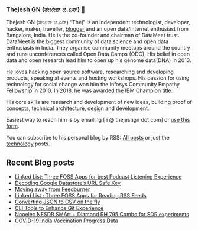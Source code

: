 ### Thejesh GN (ತೇಜೇಶ್ ಜಿ.ಎನ್) 👋

Thejesh GN (ತೇಜೇಶ್ ಜಿ.ಎನ್) “Thej” is an independent technologist, developer, hacker, maker, traveller, [blogger](https://thejeshgn.com/) and an open data/internet enthusiast from Bangalore, India. He is the co-founder and chairman of DataMeet trust. DataMeet is the biggest community of data science and open data enthusiasts in India. They organise community meetups around the country and runs unconferences called Open Data Camps (ODC). His belief in open data and open research lead him to open up his genome data(DNA) in 2013.

He loves hacking open source software, researching and developing products, speaking at events and hosting workshops. His passion for using technology for social change won him the Infosys Community Empathy Fellowship in 2010. In 2018, he was awarded the IBM Champion title.

His core skills are research and development of new ideas, building proof of concepts, technical architecture, design and development.

Easiest way to reach him is by emailing [ i @ thejeshgn dot com] or [use this form](https://thejeshgn.com/contact/).

You can subscribe to his personal blog by RSS: [All posts](https://thejeshgn.com/feed) or just the [technology](https://thejeshgn.com/category/technology/feed/) posts.

## Recent Blog posts
<!-- BLOG-POST-LIST:START -->
- [Linked List: Three FOSS Apps for best Podcast Listening Experience](https://thejeshgn.com/2021/02/17/linked-list-three-foss-apps-for-best-podcast-listening-experience/)
- [Decoding Google Datastore’s URL Safe Key](https://thejeshgn.com/2021/02/15/decoding-google-datastores-url-safe-key/)
- [Moving away from Feedburner](https://thejeshgn.com/2021/02/12/moving-away-from-feedburner/)
- [Linked List : Three FOSS Apps for Reading RSS Feeds](https://thejeshgn.com/2021/02/10/linked-list-three-foss-apps-for-reading-rss-feeds/)
- [Converting JSON to CSV on the fly](https://thejeshgn.com/2021/02/04/converting-json-to-csv-on-the-fly/)
- [CLI Tools to Enhance Git Experience](https://thejeshgn.com/2021/02/02/cli-tools-to-enhance-git-experience/)
- [Nooelec NESDR SMArt + Diamond RH 795 Combo for SDR experiments](https://thejeshgn.com/2021/01/29/nooelec-nesdr-smart-diamond-rh-795-combo-for-sdr-experiments/)
- [COVID-19 India Vaccination Progress Data](https://thejeshgn.com/2021/01/25/covid-19-india-vaccination-progress-data/)
<!-- BLOG-POST-LIST:END -->
